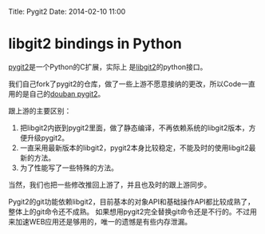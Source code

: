 Title: Pygit2
Date: 2014-02-10 11:00

libgit2 bindings in Python
==========================

[pygit2](https://github.com/libgit2/pygit2)是一个Python的C扩展，实际上
是[libgit2](https://github.com/libgit2/libgit2)的python接口。

我们自己fork了pygit2的仓库，做了一些上游不愿意接纳的更改，所以Code一直
用的是自己的[douban pygit2](https://github.com/douban/pygit2)。

跟上游的主要区别：

1. 把libgit2内嵌到pygit2里面，做了静态编译，不再依赖系统的libgit2版本，方便升级pygit2。
1. 一直采用最新版本的libgit2，pygit2本身比较稳定，不能及时的使用libgit2最新的方法。
1. 为了性能写了一些特殊的方法。

当然，我们也把一些修改推回上游了，并且也及时的跟上游同步。

Pygit2的git功能依赖libgit2，目前基本的对象API和基础操作API都比较成熟了，整体上的git命令还不成熟。
如果想用pygit2完全替换git命令还是不行的。不过用来加速WEB应用还是够用的，唯一的遗憾是有些内存泄漏。

